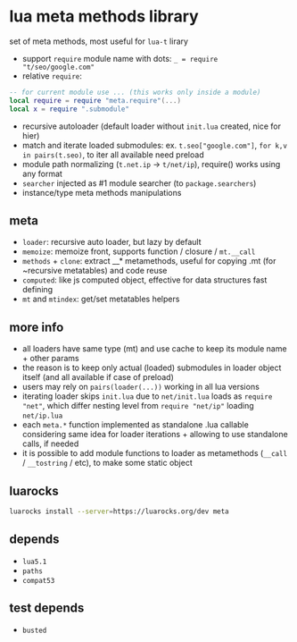 # lua meta methods library
set of meta methods, most useful for `lua-t` lirary
- support `require` module name with dots: `_ = require "t/seo/google.com"`
- relative `require`:
```lua
-- for current module use ... (this works only inside a module)
local require = require "meta.require"(...)
local x = require ".submodule"
```
- recursive autoloader (default loader without `init.lua` created, nice for hier)
- match and iterate loaded submodules: ex. `t.seo["google.com"]`, `for k,v in pairs(t.seo)`, to iter all available need preload
- module path normalizing (`t.net.ip` -> `t/net/ip`), require() works using any format
- `searcher` injected as #1 module searcher (to `package.searchers`)
- instance/type meta methods manipulations

## meta
- `loader`: recursive auto loader, but lazy by default
- `memoize`: memoize front, supports function / closure / `mt.__call`
- `methods` + `clone`: extract __* metamethods, useful for copying .mt (for ~recursive metatables) and code reuse
- `computed`: like js computed object, effective for data structures fast defining
- `mt` and `mtindex`: get/set metatables helpers

## more info
- all loaders have same type (mt) and use cache to keep its module name + other params
- the reason is to keep only actual (loaded) submodules in loader object itself (and all available if case of preload)
- users may rely on `pairs(loader(...))` working in all lua versions
- iterating loader skips `init.lua` due to `net/init.lua` loads as `require "net"`, which differ nesting level from `require "net/ip"` loading `net/ip.lua`
- each `meta.*` function implemented as standalone .lua callable considering same idea for loader iterations + allowing to use standalone calls, if needed
- it is possible to add module functions to loader as metamethods (`__call` / `__tostring` / etc), to make some static object

## luarocks
```sh
luarocks install --server=https://luarocks.org/dev meta
```

## depends
- `lua5.1`
- `paths`
- `compat53`

## test depends
- `busted`
